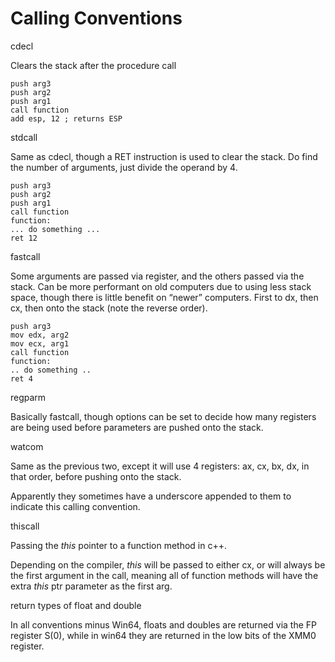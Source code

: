 # Calling Conventions

cdecl

Clears the stack after the procedure call

```
push arg3
push arg2
push arg1
call function
add esp, 12 ; returns ESP
```

stdcall

Same as cdecl, though a RET instruction is used to clear the stack. Do find the number of arguments, just divide the operand by 4.

```
push arg3
push arg2
push arg1
call function
function:
... do something ...
ret 12
```

fastcall

Some arguments are passed via register, and the others passed via the stack. Can be more performant on old computers due to using less stack space, though there is little benefit on “newer” computers. First to dx, then cx, then onto the stack (note the reverse order).

```
push arg3
mov edx, arg2
mov ecx, arg1
call function
function:
.. do something ..
ret 4
```

regparm

Basically fastcall, though options can be set to decide how many registers are being used before parameters are pushed onto the stack.

watcom

Same as the previous two, except it will use 4 registers: ax, cx, bx, dx, in that order, before pushing onto the stack.

Apparently they sometimes have a underscore appended to them to indicate this calling convention.

thiscall

Passing the *this* pointer to a function method in c++.

Depending on the compiler, *this* will be passed to either cx, or will always be the first argument in the call, meaning all of function methods will have the extra *this* ptr parameter as the first arg.

return types of float and double

In all conventions minus Win64, floats and doubles are returned via the FP register S(0), while in win64 they are returned in the low bits of the XMM0 register.